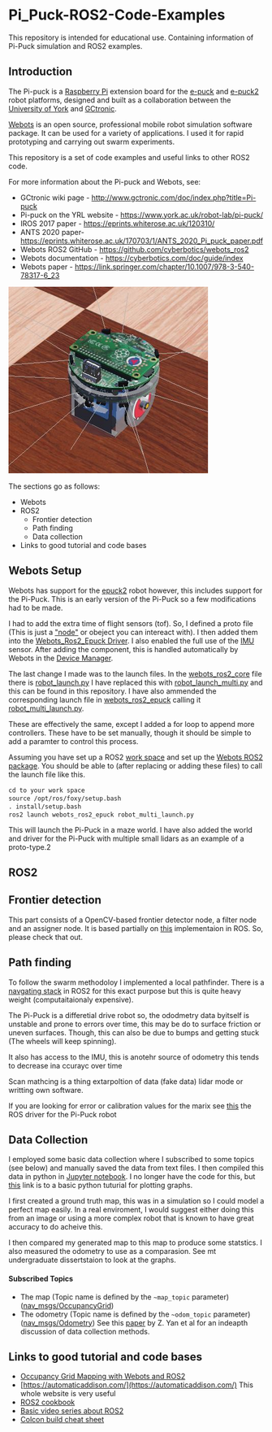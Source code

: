# Pi_Puck-ROS2-Code-Examples
This repository is intended for educational use. 
Containing information of Pi-Puck simulation and ROS2 examples.
## Introduction
The Pi-puck is a [Raspberry Pi](https://www.raspberrypi.org) extension board for the [e-puck](http://www.gctronic.com/doc/index.php?title=E-Puck) and [e-puck2](http://www.gctronic.com/doc/index.php?title=e-puck2) robot platforms, designed and built as a collaboration between the [University of York](https://www.york.ac.uk/robot-lab/) and [GCtronic](http://www.gctronic.com).

[Webots](https://cyberbotics.com/) is an open source, professional mobile robot simulation software package. It can be used for a variety of applications.
I used it for rapid prototyping and carrying out swarm experiments.

This repository is a set of code examples and useful links to other ROS2 code.

For more information about the Pi-puck and Webots, see:
- GCtronic wiki page - http://www.gctronic.com/doc/index.php?title=Pi-puck
- Pi-puck on the YRL website - https://www.york.ac.uk/robot-lab/pi-puck/
- IROS 2017 paper - https://eprints.whiterose.ac.uk/120310/
- ANTS 2020 paper-https://eprints.whiterose.ac.uk/170703/1/ANTS_2020_Pi_puck_paper.pdf
- Webots ROS2 GitHub - https://github.com/cyberbotics/webots_ros2
- Webots documentation - https://cyberbotics.com/doc/guide/index
- Webots paper - https://link.springer.com/chapter/10.1007/978-3-540-78317-6_23

![](Assets/Pi-Puck-Sim.JPG)

The sections go as follows:
- Webots
- ROS2
  - Frontier detection
  - Path finding
  - Data collection
- Links to good tutorial and code bases
## Webots Setup
Webots has support for the [epuck2](https://www.gctronic.com/doc/index.php/e-puck2) robot however, this includes support for the Pi-Puck.
This is an early version of the Pi-Puck so a few modifications had to be made. 

I had to add the extra time of flight sensors (tof). So, I defined a proto file (This is just a ["node"](https://www.cyberbotics.com/doc/reference/nodes-and-functions) or obeject you can intereact with). I then added them into the [Webots_Ros2_Epuck Driver](https://github.com/lucas-d87u/Pi_Puck-ROS2-Code-Examples/blob/main/Webots-Modifications/driver.py). I also enabled the full use of the [IMU](https://en.wikipedia.org/wiki/Inertial_measurement_unit) sensor. After adding the component, this is handled automatically by Webots in the [Device Manager](https://github.com/cyberbotics/webots_ros2/blob/3a91326c3df2597a1a217d82ab1a60cdd7ce976b/webots_ros2_core/webots_ros2_core/devices/device_manager.py#L31).

The last change I made was to the launch files. In the [webots_ros2_core](https://github.com/cyberbotics/webots_ros2/tree/3a91326c3df2597a1a217d82ab1a60cdd7ce976b/webots_ros2_core/launch) file there is [robot_launch.py](https://github.com/cyberbotics/webots_ros2/blob/3a91326c3df2597a1a217d82ab1a60cdd7ce976b/webots_ros2_core/launch/robot_launch.py) I have replaced this with [robot_launch_multi.py](https://github.com/lucas-d87u/Pi_Puck-ROS2-Code-Examples/blob/main/Webots-Modifications/launch-files/robot_launch_multi.py) and this can be found in this repository. I have also ammended the corresponding launch file in [webots_ros2_epuck](https://github.com/cyberbotics/webots_ros2/tree/3a91326c3df2597a1a217d82ab1a60cdd7ce976b/webots_ros2_epuck) calling it [robot_multi_launch.py](Examples/blob/main/Webots-Modifications/launch-files/robot_multi_launch.py). 

These are effectively the same, except I added a for loop to append more controllers. These have to be set manually, though it should be simple to add a paramter to control this process.

Assuming you have set up a ROS2 [work space](https://docs.ros.org/en/foxy/Tutorials/Workspace/Creating-A-Workspace.html) and set up the [Webots ROS2 package](https://github.com/cyberbotics/webots_ros2). You should be able to (after replacing or adding these files) to call the launch file like this.

```
cd to your work space
source /opt/ros/foxy/setup.bash
. install/setup.bash
ros2 launch webots_ros2_epuck robot_multi_launch.py
```
This will launch the Pi-Puck in a maze world. 
I have also added the world and driver for the Pi-Puck with multiple small lidars as an example of a proto-type.2

## ROS2
## Frontier detection
This part consists of a OpenCV-based frontier detector node, a filter node and an assigner node. It is based partially on [this](https://github.com/hasauino/rrt_exploration) implementaion in ROS. So, please check that out.
## Path finding
To follow the swarm methodoloy I implemented a local pathfinder. There is a [navgating stack](https://github.com/ros-planning/navigation2) in ROS2 for this exact purpose but this is quite heavy weight (computaitaionaly expensive). 

The Pi-Puck is a differetial drive robot so, the ododmetry data byitself is unstable and prone to errors over time, this may be do to surface friction or uneven surfaces. Though, this can also be due to bumps and getting stuck (The wheels will keep spinning). 

It also has access to the IMU, this is anotehr source of odometry this tends to decrease ina ccurayc over time

Scan mathcing is a thing extarpoltion of data (fake data) lidar mode or writting own software.

If you are looking for error or calibration values for the marix see [this](https://github.com/yorkrobotlab/pi-puck-ros) the ROS driver for the Pi-Puck robot

## Data Collection
I employed some basic data collection where I subscribed to some topics (see below) and manually saved the data from text files. 
I then compiled this data in python in [Jupyter notebook](https://jupyter.org/). I no longer have the code for this, but [this](https://www.geeksforgeeks.org/graph-plotting-in-python-set-1/) link is to a basic python tuturial for plotting graphs.

I first created a ground truth map, this was in a simulation so I could model a perfect map easily. In a real enviroment, I would suggest either doing this from an image or using a more complex robot that is known to have great accuracy to do acheive this.

I then compared my generated map to this map to produce some statstics. 
I also measured the odometry to use as a comparasion. See mt undergraduate dissertstaion to look at the graphs. 

#### Subscribed Topics
 - The map (Topic name is defined by the ```~map_topic``` parameter) ([nav_msgs/OccupancyGrid](http://docs.ros.org/api/nav_msgs/html/msg/OccupancyGrid.html))
 - The odometry (Topic name is defined by the ```~odom_topic``` parameter) ([nav_msgs/Odometry](https://github.com/ros2/common_interfaces/blob/master/nav_msgs/msg/Odometry.msg))
See this [paper](https://www.mdpi.com/2218-6581/6/3/21) by Z. Yan et al for an indeapth discussion of data collection methods.
## Links to good tutorial and code bases

- [Occupancy Grid Mapping with Webots and ROS2](https://towardsdatascience.com/occupancy-grid-mapping-with-webots-and-ros2-a6162a644fab)
- [https://automaticaddison.com/](https://automaticaddison.com/) This whole website is very useful
- [ROS2 cookbook](https://github.com/mikeferguson/ros2_cookbook)
- [Basic video series about ROS2](https://www.reddit.com/r/ROS/comments/jipc4v/webots_ros2_tutorial_series/)
- [Colcon build cheat sheet](https://github.com/ubuntu-robotics/ros2_cheats_sheet)
